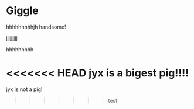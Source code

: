 # Giggle
hhhhhhhhhjh handsome!

jjjjjjjjj

hhhhhhhhh

<<<<<<< HEAD
jyx is a bigest pig!!!!
=======
jyx is  not a pig!
>>>>>>> test
